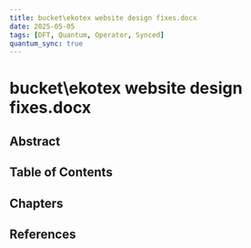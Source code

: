 ```yaml
---
title: bucket\ekotex website design fixes.docx
date: 2025-05-05
tags: [DFT, Quantum, Operator, Synced]
quantum_sync: true
---
```

# bucket\ekotex website design fixes.docx

## Abstract

## Table of Contents

## Chapters

## References

